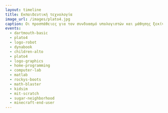 ```yaml
---
layout: timeline 
title: Εκπαιδευτική τεχνολογία 
image_url: /images/plato4.jpg
caption: Οι προσπάθειες για τον συνδυασμό υπολογιστών και μάθησης ξεκίνησαν  αρκετά πριν τους πρώτους μίκρο-υπολογιστές και συνεχίζονται με τα σύγχρονα πολυμεσικά, κινητά και φορετά συστήματα. 
events:
  - dartmouth-basic
  - plato4
  - logo-robot 
  - dynabook
  - children-alto
  - plato4
  - logo-graphics
  - home-programming
  - computer-lab
  - matlab
  - rockys-boots
  - math-blaster
  - kidsim
  - mit-scratch
  - sugar-neighborhood
  - minecraft-end-user
---
```


